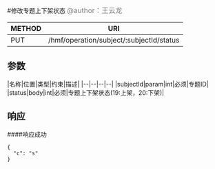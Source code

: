 
#修改专题上下架状态
<font color="gray" size="3">@author：王云龙</font>

|METHOD|URI|
|--|--|
|PUT|/hmf/operation/subject/:subjectId/status|

## 参数

|名称|位置|类型|约束|描述|
|--|--|--|--|
|subjectId|param|int|必须|专题ID|
|status|body|int|必须|专题上下架状态(19:上架，20:下架)|

## 响应
####响应成功
```
{
  "c": "s"
}
```